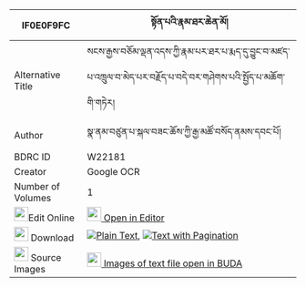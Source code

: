 |IF0E0F9FC|སྟོན་པའི་རྣམ་ཐར་ཆེན་མོ། 
| --- | --- 
|Alternative Title |སངས་རྒྱས་བཅོམ་ལྡན་འདས་ཀྱི་རྣམ་པར་ཐར་པ་རྨད་དུ་བྱུང་བ་མཛད་པ་འཁྲུལ་བ་མེད་པར་བརྗོད་པ་བདེ་བར་གཤེགས་པའི་སྤྱོད་པ་མཆོག་གི་གཏེར།
|Author| སྣ་ནམ་བཙུན་པ་སྐལ་བཟང་ཆོས་ཀྱི་རྒྱ་མཚོ་བསོད་ནམས་དབང་པོ།
|BDRC ID | W22181
|Creator | Google OCR
|Number of Volumes| 1
|<img width="25" src="https://img.icons8.com/color/25/000000/edit-property.png">Edit Online| [<img width="25" src="https://avatars.githubusercontent.com/u/45091458?s=200&v=4"> Open in Editor](http://editor.openpecha.org/IF0E0F9FC)
|<img width="25" src="https://img.icons8.com/fluent/48/000000/download-2.png"/>  Download | [![](https://img.icons8.com/color/20/000000/txt.png)Plain Text](https://github.com/Openpecha/IF0E0F9FC/releases/download/v1/tonpa_i_namtar_chen_mo_plain_IF0E0F9FC.zip), [![](https://img.icons8.com/color/20/000000/txt.png)Text with Pagination](https://github.com/Openpecha/IF0E0F9FC/releases/download/v1/tonpa_i_namtar_chen_mo_pages_IF0E0F9FC.zip)
|<img width="25" src="https://img.icons8.com/plasticine/100/000000/pictures-folder.png"/>  Source Images | [<img width="25" src="https://library.bdrc.io/icons/BUDA-small.svg"> Images of text file open in BUDA](https://library.bdrc.io/show/bdr:W22181)